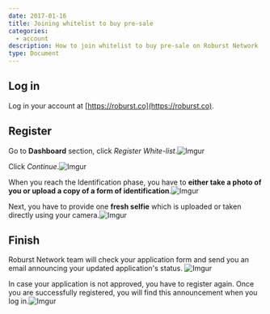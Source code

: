 ```yaml
---
date: 2017-01-16
title: Joining whitelist to buy pre-sale
categories:
  - account
description: How to join whitelist to buy pre-sale on Roburst Network
type: Document
---
```

## Log in 
Log in your account at [https://roburst.co](https://roburst.co).
## Register

Go to **Dashboard** section, click _Register White-list_.![Imgur](https://i.imgur.com/Ot3JcNr.png)

Click _Continue_.![Imgur](https://i.imgur.com/cXLbVrz.png)

When you reach the Identification phase, you have to **either take a photo of you or upload a copy of a form of identification**.![Imgur](https://i.imgur.com/uFyPb49.png)

Next, you have to provide one **fresh selfie** which is uploaded or taken directly using your camera.![Imgur](https://i.imgur.com/kdoz7FD.png)

## Finish
Roburst Network team will check your application form and send you an email announcing your updated application's status. ![Imgur](https://i.imgur.com/hwKWyNF.png)

In case your application is not approved, you have to register again.
Once you are successfully registered, you will find this announcement when you log in.![Imgur](https://i.imgur.com/naTb504.png)